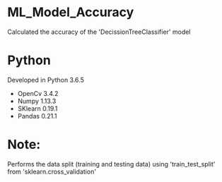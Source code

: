 # ML_Model_Accuracy
Calculated the accuracy of the 'DecissionTreeClassifier' model

# Python
Developed in Python 3.6.5 

 - OpenCv 3.4.2
 - Numpy 1.13.3
 - SKlearn 0.19.1
 - Pandas 0.21.1

# Note:
Performs the data split (training and testing data) using 'train_test_split' from 'sklearn.cross_validation'
